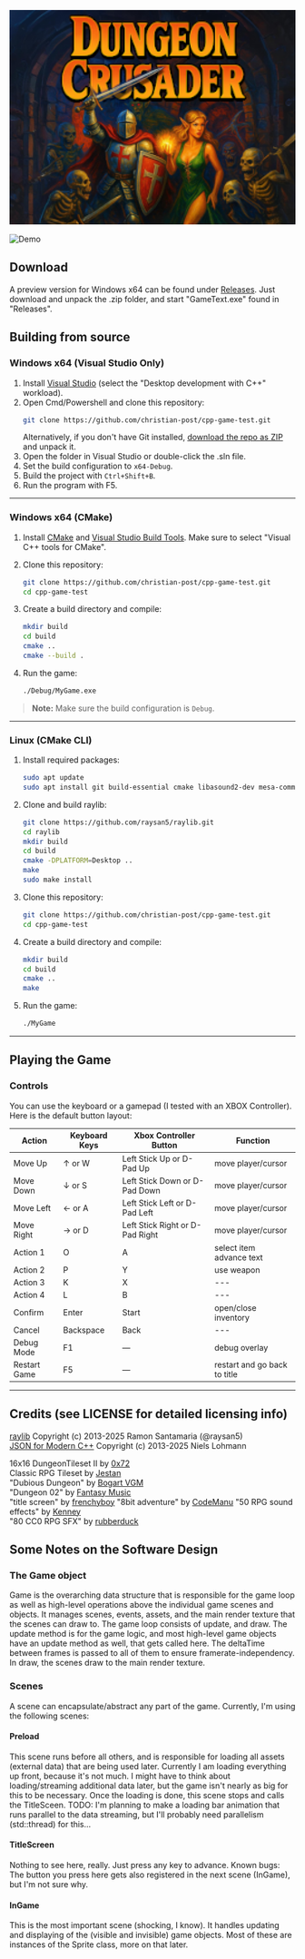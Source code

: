﻿<p align="center">
    <img width="600" src="github/title_big.png">
</p>

![Demo](github/hero.gif)

## Download

A preview version for Windows x64 can be found under [Releases](https://github.com/christian-post/cpp-game-test/releases). Just download and unpack the .zip folder, and start "GameText.exe" found in "Releases".


## Building from source

### Windows x64 (Visual Studio Only)

1. Install [Visual Studio](https://visualstudio.microsoft.com/) (select the "Desktop development with C++" workload).
2. Open Cmd/Powershell and clone this repository:
   ```bash
   git clone https://github.com/christian-post/cpp-game-test.git
   ```
   Alternatively, if you don't have Git installed, [download the repo as ZIP](https://github.com/christian-post/cpp-game-test/archive/refs/heads/master.zip) and unpack it.
3. Open the folder in Visual Studio or double-click the .sln file.
4. Set the build configuration to `x64-Debug`.
5. Build the project with `Ctrl+Shift+B`.
6. Run the program with F5.

---

### Windows x64 (CMake)

1. Install [CMake](https://cmake.org/download/) and [Visual Studio Build Tools](https://visualstudio.microsoft.com/visual-cpp-build-tools/). Make sure to select "Visual C++ tools for CMake".
2. Clone this repository:

   ```bash
   git clone https://github.com/christian-post/cpp-game-test.git
   cd cpp-game-test
   ```

3. Create a build directory and compile:

   ```bash
   mkdir build
   cd build
   cmake ..
   cmake --build .
   ```

4. Run the game:

   ```bash
   ./Debug/MyGame.exe
   ```

> **Note:**
> Make sure the build configuration is `Debug`.

---

### Linux (CMake CLI)

1. Install required packages:

   ```bash
   sudo apt update
   sudo apt install git build-essential cmake libasound2-dev mesa-common-dev libx11-dev libxrandr-dev libxi-dev xorg-dev libgl1-mesa-dev libglu1-mesa-dev
   ```

2. Clone and build raylib:

   ```bash
   git clone https://github.com/raysan5/raylib.git
   cd raylib
   mkdir build
   cd build
   cmake -DPLATFORM=Desktop ..
   make
   sudo make install
   ```

3. Clone this repository:

   ```bash
   git clone https://github.com/christian-post/cpp-game-test.git
   cd cpp-game-test
   ```

4. Create a build directory and compile:

   ```bash
   mkdir build
   cd build
   cmake ..
   make
   ```

5. Run the game:

   ```bash
   ./MyGame
   ```

---


## Playing the Game

### Controls

You can use the keyboard or a gamepad (I tested with an XBOX Controller). 
Here is the default button layout: 

| Action        | Keyboard Keys    | Xbox Controller Button          | Function                    |
|---------------|------------------|---------------------------------|---------------------------- |
| Move Up       | ↑ or W           | Left Stick Up or D-Pad Up       | move player/cursor          |
| Move Down     | ↓ or S           | Left Stick Down or D-Pad Down   | move player/cursor          |
| Move Left     | ← or A           | Left Stick Left or D-Pad Left   | move player/cursor          |
| Move Right    | → or D           | Left Stick Right or D-Pad Right | move player/cursor          |
| Action 1      | O                | A					             | select item<br>advance text |
| Action 2      | P                | Y								 | use weapon                  |
| Action 3      | K                | X								 | ---                         |
| Action 4      | L                | B								 | ---                         |
| Confirm       | Enter            | Start							 | open/close inventory        |
| Cancel        | Backspace        | Back							 | ---                         |
| Debug Mode    | F1               | —                               | debug overlay               |
| Restart Game  | F5               | —                               | restart and go back to title|




---


## Credits (see LICENSE for detailed licensing info)

[raylib](https://www.raylib.com/) Copyright (c) 2013-2025 Ramon Santamaria (@raysan5)</br>
[JSON for Modern C++](https://github.com/nlohmann/json/) Copyright (c) 2013-2025 Niels Lohmann

16x16 DungeonTileset II by [0x72](https://0x72.itch.io/dungeontileset-ii)</br>
Classic RPG Tileset by [Jestan](https://jestan.itch.io/classic-rpg)</br>
"Dubious Dungeon" by [Bogart VGM](https://opengameart.org/content/dubious-dungeon)</br>
"Dungeon 02" by [Fantasy Music](https://opengameart.org/content/dungeon-02)</br>
"title screen" by [frenchyboy](https://opengameart.org/content/title-screen)
"8bit adventure" by [CodeManu](https://opengameart.org/content/8bit-adventure)
"50 RPG sound effects" by [Kenney](https://opengameart.org/content/50-rpg-sound-effects)</br>
"80 CC0 RPG SFX" by [rubberduck](https://opengameart.org/content/80-cc0-rpg-sfx)</br>

## Some Notes on the Software Design

### The Game object
Game is the overarching data structure that is responsible for the game loop as well as high-level operations above the individual game scenes and objects.
It manages scenes, events, assets, and the main render texture that the scenes can draw to. The game loop consists of update, and draw. The update method is for the game logic, and most high-level game objects have an update method as well, that gets called here. The deltaTime between frames is passed to all of them to ensure framerate-independency. In draw, the scenes draw to the main render texture.

### Scenes
A scene can encapsulate/abstract any part of the game. Currently, I'm using the following scenes:

#### Preload
This scene runs before all others, and is responsible for loading all assets (external data) that are being used later. Currently I am loading everything up front, because it's not much. I might have to think about loading/streaming additional data later, but the game isn't nearly as big for this to be necessary.
Once the loading is done, this scene stops and calls the TitleSceen.
TODO: I'm planning to make a loading bar animation that runs parallel to the data streaming, but I'll probably need parallelism (std::thread) for this...

#### TitleScreen
Nothing to see here, really. Just press any key to advance.
Known bugs: The button you press here gets also registered in the next scene (InGame), but I'm not sure why.

#### InGame
This is the most important scene (shocking, I know). It handles updating and displaying of the (visible and invisible) game objects. Most of these are instances of the Sprite class, more on that later.

